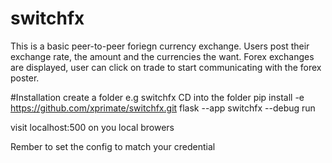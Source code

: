 # switchfx
This is a basic peer-to-peer foriegn currency exchange. 
Users post their exchange rate, the amount and the currencies the want.
Forex exchanges are displayed, user can click on trade to start communicating with the forex poster.

#Installation
create a folder e.g switchfx
CD into the folder
pip install -e https://github.com/xprimate/switchfx.git
flask --app switchfx --debug run

visit localhost:500 on you local browers

Rember to set the config to match your credential

